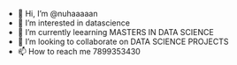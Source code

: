 - 👋 Hi, I’m @nuhaaaaan
- 👀 I’m interested in datascience
- 🌱 I’m currently leearning MASTERS IN DATA SCIENCE
- 💞️ I’m looking to collaborate on DATA SCIENCE PROJECTS
- 📫 How to reach me 7899353430

<!---
nuhaaaaan/nuhaaaaan is a ✨ special ✨ repository because its `README.md` (this file) appears on your GitHub profile.
You can click the Preview link to take a look at your changes.
--->
